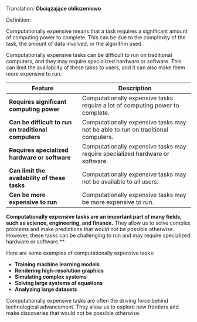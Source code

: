 Translation: **Obciążające obliczeniowo**

Definition: 

Computationally expensive means that a task requires a significant amount of computing power to complete. This can be due to the complexity of the task, the amount of data involved, or the algorithm used.

Computationally expensive tasks can be difficult to run on traditional computers, and they may require specialized hardware or software. This can limit the availability of these tasks to users, and it can also make them more expensive to run.

|Feature|Description|
|---|---|
|**Requires significant computing power**|Computationally expensive tasks require a lot of computing power to complete.|
|**Can be difficult to run on traditional computers**|Computationally expensive tasks may not be able to run on traditional computers.|
|**Requires specialized hardware or software**|Computationally expensive tasks may require specialized hardware or software.|
|**Can limit the availability of these tasks**|Computationally expensive tasks may not be available to all users.|
|**Can be more expensive to run**|Computationally expensive tasks may be more expensive to run.|

**Computationally expensive tasks are an important part of many fields, such as science, engineering, and finance.** They allow us to solve complex problems and make predictions that would not be possible otherwise. However, these tasks can be challenging to run and may require specialized hardware or software.**

Here are some examples of computationally expensive tasks:

- **Training machine learning models**
- **Rendering high-resolution graphics**
- **Simulating complex systems**
- **Solving large systems of equations**
- **Analyzing large datasets**

Computationally expensive tasks are often the driving force behind technological advancement. They allow us to explore new frontiers and make discoveries that would not be possible otherwise.
